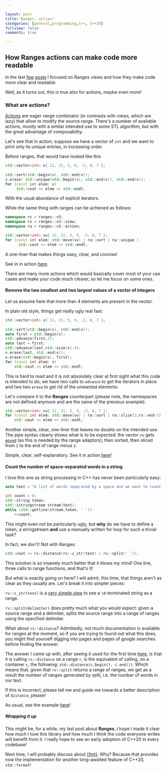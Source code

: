 ```yaml
---

layout: post
title: Ranges, action!
categories: [general,programming,C++, C++20]
fullview: false
comments: true

---
```




##  How Ranges actions can make code more readable

In the last [few](https://bznein.github.io/general/programming/c++/c++20/2019/08/01/Ranges-Library.html) [posts](https://bznein.github.io/general/programming/c++/c++20/2019/08/08/Ranges-Coolness.html) I focused on Ranges views and how they make code more clear and readable.

Well, as it turns out, this is true also for actions, maybe even more!



### What are actions?

[Actions](https://ericniebler.github.io/range-v3/index.html#range-actions) are eager range combinator (in contrasts with views, which are lazy) that allow to modify the source range. There's a number of available actions, mostly with a similar intended use to some STL algorithm, but with the great advantage of composability.

Let's see that in action; suppose we have a vector of `int` and we want to print only its unique entries, in increasing order.

Before ranges, that would have looked like this

```c++
std::vector<int> v{ 11, 21, 5, 9, -2, 0, 7 };
    
std::sort(std::begin(v), std::end(v));
v.erase( std::unique(std::begin(v), std::end(v)), std::end(v));
for (const int elem: v)
     std::cout << elem << std::endl;
```

With the usual abundance of explicit iterators.

While the same thing with ranges can be achieved as follows:

```c++
namespace rs = ranges::v3;
namespace rv = ranges::v3::view;
namespace ra = ranges::v3::action;

std::vector<int> vv{ 11, 21, 5, 9, -2, 0, 7 };
for (const int elem: std::move(vv) | ra::sort | ra::unique )
      std::cout << elem << std::endl;
```

A one-liner that makes things easy, clear, and concise! 

See in in action [here](https://wandbox.org/permlink/kaT1jD2uSfA1yvpw).



There are many more actions which would basically cover most of your use cases and make your code much clearer, so let me focus on some ones.



#### Remove the two smallest and two largest values of a vector of integers

Let us assume here that more than 4 elements are present in the vector. 

In plain old style, things get really ugly real fast:

```c++
std::vector<int> v{ 11, 21, 5, 9, -2, 0, 7 };
    
std::sort(std::begin(v), std::end(v));
auto first = std::begin(v);
std::advance(first,2);
auto last = first;
std::advance(last,std::size(v)-4);
v.erase(last, std::end(v));
v.erase(std::begin(v), first);
for (const int elem: v)
    std::cout << elem << std::endl;
```

This is hard to read and it is not absolutely clear at first sight what this code is intended to do; we have two calls to `advance` to get the iterators in place and two two `erase` to get rid of the unwanted elements.

Let's compare it to the  **Ranges** counterpart (please note, the namespaces are not defined anymore and are the same of the previous example):

```c++
std::vector<int> vv{ 11, 21, 5, 9, -2, 0, 7 };
for (const int elem: std::move(vv) | ra::sort | ra::slice(2,rs::end-2))
    std::cout << elem << std::endl;
```

Another simple, clear, one-liner that leaves no doubts on the intended use. The pipe syntax clearly shows what is to be expected: the vector `vv` gets [`moved`](https://en.cppreference.com/w/cpp/utility/move) (as this is needed by the range adaptors), then sorted, then sliced from `2` to the end of range minus `2`.

Simple, clear, self-explanatory. See it in action [here](https://wandbox.org/permlink/xbHITzAB8Qw6Kqhr)!



#### Count the number of space-separated words in a string

I love this one as string processing in C++ has never been particularly easy:

```c++
auto text = "A list of words separated by a space and we want to count them";

int count = 0;
std::string token;
std::istringstream stream(text);
while (std::getline(stream,token, ' '))
    ++count;
```

This might even not be particularly ugly, but **why** do we have to define a token, a stringstream **and** use a manually written for loop for such a trivial task?

In fact, we don't! Not with Ranges:

```c++
std::cout << rs::distance(rv::c_str(text) | rv::split(' '));
```

This solution is so insanely much better that it blows my mind! One line, three calls to range functions, and that's it!



But what is exactly going on here? I will admit, this time, that things aren't as clear as they usually are. Let's break it into simpler pieces:

`rv::c_str(text)` is a [very simple view](https://ericniebler.github.io/range-v3/structranges_1_1view_1_1c__str__fn.html) to see a `\0`-terminated string as a range. 

`rv::split(delimiter)` does pretty much what you would expect: given a source range and a delimiter, splits the source range into a range of ranges using the specified delimiter.

What about `rs::distance`? Admittedly, not much documentation is available for ranges at the moment, so if you are trying to found out what this does, you might find yourself digging into pages and pages of google searches before finding the answer. 

The answer I came up with, after seeing it used for the first time [here](https://stackoverflow.com/questions/44413446/why-is-range-v3-slower-than-the-stl-in-this-example), is that it is calling `rs::distance` on a range `r`, is the equivalent of calling, on a container `c`, the following: `std::distance(c.begin(), c.end())`. Which means that, given that `rv::split` returns a range of ranges, we get as a result the number of ranges generated by split, i.e. the number of words in our text.

If this is incorrect, please tell me and guide me towards a better description of `distance`, please!



As usual, see the example [here](https://wandbox.org/permlink/QoabIwsPw0nuGQuU)!



##### Wrapping it up

This might be, for a while, my last post about **Ranges**, I hope I made it clear how much I love this library and how much I think the code everyone writes will benefit from it. I really hope to see an early adoption of C++20 in every codebase!

Next time, I will probably discuss about [{fmt}](https://github.com/fmtlib/fmt). Why? Because that provides now the implementation for another long-awaited feature of C++20, `std::format`!



